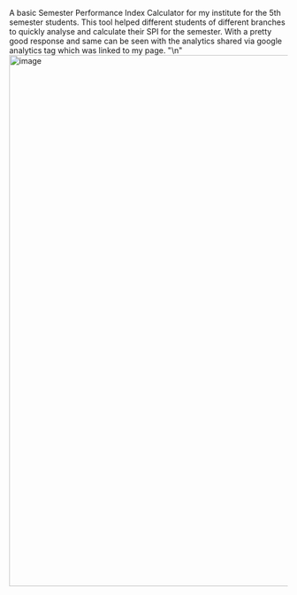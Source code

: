 A basic Semester Performance Index Calculator for my institute for the 5th semester students.
This tool helped different students of different branches to quickly analyse and calculate their SPI for the semester.
With a pretty good response and same can be seen with the analytics shared via google analytics tag which was linked to my page.
"\n"
<img width="960" alt="image" src="https://github.com/Harsh-KumarJha/SPI-calculator-website/assets/121922047/332928f1-1792-4030-a890-f3674480c407">
